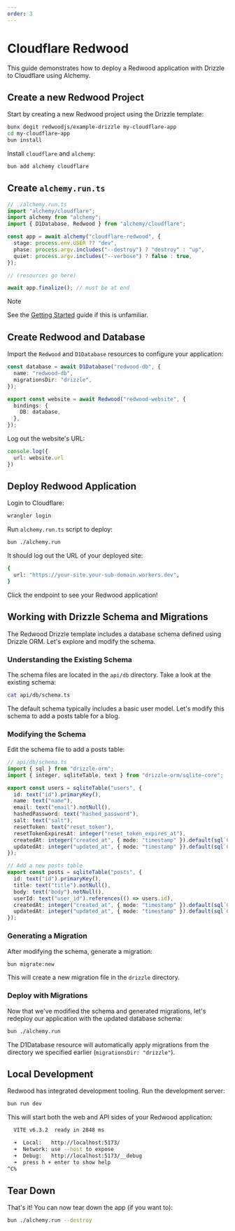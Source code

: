 ```yaml
---
order: 3
---
```


# Cloudflare Redwood

This guide demonstrates how to deploy a Redwood application with Drizzle to Cloudflare using Alchemy.

## Create a new Redwood Project

Start by creating a new Redwood project using the Drizzle template:

```bash
bunx degit redwoodjs/example-drizzle my-cloudflare-app
cd my-cloudflare-app
bun install
```

Install `cloudflare` and `alchemy`:
```sh
bun add alchemy cloudflare
```

## Create `alchemy.run.ts`

```ts
// ./alchemy.run.ts
import "alchemy/cloudflare";
import alchemy from "alchemy";
import { D1Database, Redwood } from "alchemy/cloudflare";

const app = await alchemy("cloudflare-redwood", {
  stage: process.env.USER ?? "dev",
  phase: process.argv.includes("--destroy") ? "destroy" : "up",
  quiet: process.argv.includes("--verbose") ? false : true,
});

// (resources go here)

await app.finalize(); // must be at end
```

> [!NOTE]
> See the [Getting Started](../getting-started) guide if this is unfamiliar.

## Create Redwood and Database

Import the `Redwood` and `D1Database` resources to configure your application:

```ts
const database = await D1Database("redwood-db", {
  name: "redwood-db",
  migrationsDir: "drizzle",
});

export const website = await Redwood("redwood-website", {
  bindings: {
    DB: database,
  },
});
```

Log out the website's URL:
```ts
console.log({
  url: website.url
})
```

## Deploy Redwood Application

Login to Cloudflare:

```sh
wrangler login
```

Run `alchemy.run.ts` script to deploy:

```sh
bun ./alchemy.run
```

It should log out the URL of your deployed site:
```sh
{
  url: "https://your-site.your-sub-domain.workers.dev",
}
```

Click the endpoint to see your Redwood application!

## Working with Drizzle Schema and Migrations

The Redwood Drizzle template includes a database schema defined using Drizzle ORM. Let's explore and modify the schema.

### Understanding the Existing Schema

The schema files are located in the `api/db` directory. Take a look at the existing schema:

```sh
cat api/db/schema.ts
```

The default schema typically includes a basic user model. Let's modify this schema to add a posts table for a blog.

### Modifying the Schema

Edit the schema file to add a posts table:

```ts
// api/db/schema.ts
import { sql } from "drizzle-orm";
import { integer, sqliteTable, text } from "drizzle-orm/sqlite-core";

export const users = sqliteTable("users", {
  id: text("id").primaryKey(),
  name: text("name"),
  email: text("email").notNull(),
  hashedPassword: text("hashed_password"),
  salt: text("salt"),
  resetToken: text("reset_token"),
  resetTokenExpiresAt: integer("reset_token_expires_at"),
  createdAt: integer("created_at", { mode: "timestamp" }).default(sql`CURRENT_TIMESTAMP`),
  updatedAt: integer("updated_at", { mode: "timestamp" }).default(sql`CURRENT_TIMESTAMP`),
});

// Add a new posts table
export const posts = sqliteTable("posts", {
  id: text("id").primaryKey(),
  title: text("title").notNull(),
  body: text("body").notNull(),
  userId: text("user_id").references(() => users.id),
  createdAt: integer("created_at", { mode: "timestamp" }).default(sql`CURRENT_TIMESTAMP`),
  updatedAt: integer("updated_at", { mode: "timestamp" }).default(sql`CURRENT_TIMESTAMP`),
});
```

### Generating a Migration

After modifying the schema, generate a migration:

```sh
bun migrate:new
```

This will create a new migration file in the `drizzle` directory.

### Deploy with Migrations

Now that we've modified the schema and generated migrations, let's redeploy our application with the updated database schema:

```sh
bun ./alchemy.run
```

The D1Database resource will automatically apply migrations from the directory we specified earlier (`migrationsDir: "drizzle"`).


## Local Development

Redwood has integrated development tooling. Run the development server:

```sh
bun run dev
```

This will start both the web and API sides of your Redwood application:

```sh
  VITE v6.3.2  ready in 2848 ms

  ➜  Local:   http://localhost:5173/
  ➜  Network: use --host to expose
  ➜  Debug:   http://localhost:5173/__debug
  ➜  press h + enter to show help
^C%
```

## Tear Down

That's it! You can now tear down the app (if you want to):

```bash
bun ./alchemy.run --destroy
```
